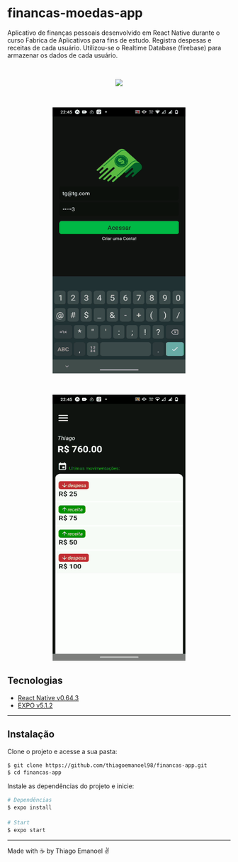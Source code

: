 # financas-moedas-app


Aplicativo de finanças pessoais desenvolvido em React Native durante o curso Fabrica de Aplicativos para fins de estudo. Registra despesas e receitas de cada usuário. 
Utilizou-se o Realtime Database (firebase) para armazenar os dados de cada usuário.

<br/>
<p align = "center"><img src="https://img.shields.io/badge/STATUS-CONCLU%C3%8DDO-green" /></p>
<br/>

<p align="center">
    <img width = "300" height= "600" src = "assets/to_readme/app_1.gif">
</p>
<br/>
<p align="center">
    <img width = "300" height= "600" src = "assets/to_readme/app_2.gif">
</p>


## Tecnologias
- [React Native v0.64.3](https://reactnative.dev/)
- [EXPO v5.1.2](https://github.com/expo/expo)

___

## Instalação

Clone o projeto e acesse a sua pasta: 

```sh
$ git clone https://github.com/thiagoemanoel98/financas-app.git
$ cd financas-app
```

Instale as dependências do projeto e inicie:

```sh
# Dependências
$ expo install

# Start
$ expo start
```

___

Made with :coffee: by Thiago Emanoel :v:
